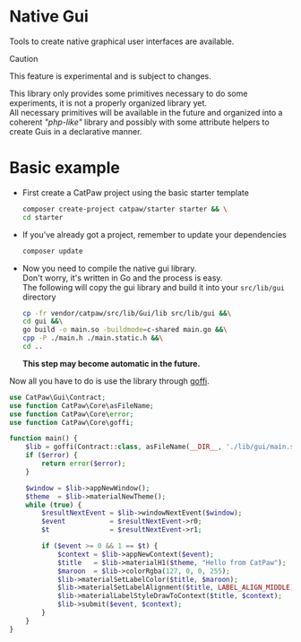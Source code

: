 # Native Gui

Tools to create native graphical user interfaces are available.


> [!CAUTION]
> This feature is experimental and is subject to changes.


This library only provides some primitives necessary to do some experiments, it is not a properly organized library yet.\
All necessary primitives will be available in the future and organized into a coherent _"php-like"_ library and possibly with some attribute helpers to create Guis in a declarative manner.

# Basic example


- First create a CatPaw project using the basic starter template
  ```sh
  composer create-project catpaw/starter starter && \
  cd starter
  ```
- If you've already got a project, remember to update your dependencies
  ```sh
  composer update
  ```
- Now you need to compile the native gui library.\
  Don't worry, it's written in Go and the process is easy.\
  The following will copy the gui library and build it into your `src/lib/gui` directory
  ```sh
  cp -fr vendor/catpaw/src/lib/Gui/lib src/lib/gui &&\
  cd gui &&\
  go build -o main.so -buildmode=c-shared main.go &&\
  cpp -P ./main.h ./main.static.h &&\
  cd ..
  ```
  __This step may become automatic in the future.__

Now all you have to do is use the library through [goffi](./28.goffi.md).

```php
use CatPaw\Gui\Contract;
use function CatPaw\Core\asFileName;
use function CatPaw\Core\error;
use function CatPaw\Core\goffi;

function main() {
    $lib = goffi(Contract::class, asFileName(__DIR__, './lib/gui/main.so'))->try($error);
    if ($error) {
        return error($error);
    }

    $window = $lib->appNewWindow();
    $theme  = $lib->materialNewTheme();
    while (true) {
        $resultNextEvent = $lib->windowNextEvent($window);
        $event           = $resultNextEvent->r0;
        $t               = $resultNextEvent->r1;

        if ($event >= 0 && 1 == $t) {
            $context = $lib->appNewContext($event);
            $title   = $lib->materialH1($theme, "Hello from CatPaw");
            $maroon  = $lib->colorRgba(127, 0, 0, 255);
            $lib->materialSetLabelColor($title, $maroon);
            $lib->materialSetLabelAlignment($title, LABEL_ALIGN_MIDDLE);
            $lib->materialLabelStyleDrawToContext($title, $context);
            $lib->submit($event, $context);
        }
    }
}
```
